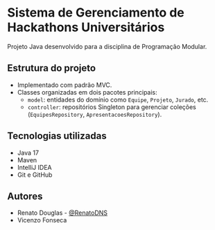 # Sistema de Gerenciamento de Hackathons Universitários

Projeto Java desenvolvido para a disciplina de Programação Modular.

## Estrutura do projeto

- Implementado com padrão MVC.
- Classes organizadas em dois pacotes principais:
    - `model`: entidades do domínio como `Equipe`, `Projeto`, `Jurado`, etc.
    - `controller`: repositórios Singleton para gerenciar coleções (`EquipesRepository`, `ApresentacoesRepository`).

## Tecnologias utilizadas

- Java 17
- Maven
- IntelliJ IDEA
- Git e GitHub

## Autores

- Renato Douglas - [@RenatoDNS](https://github.com/RenatoDNS)
- Vicenzo Fonseca